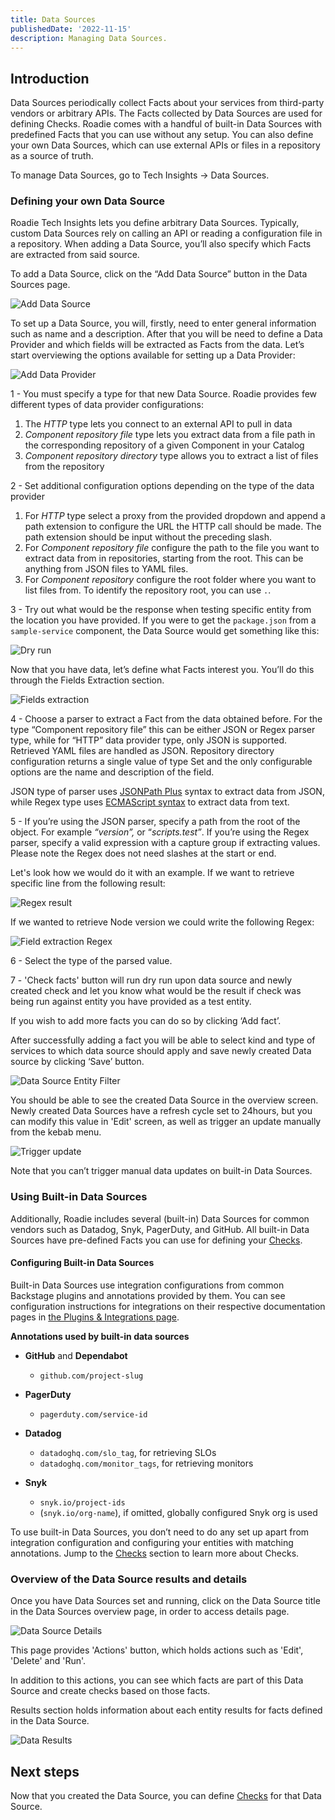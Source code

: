 ```yaml
---
title: Data Sources
publishedDate: '2022-11-15'
description: Managing Data Sources.
---
```


## Introduction

Data Sources periodically collect Facts about your services from third-party vendors or arbitrary APIs. The Facts collected by Data Sources are used for defining Checks. Roadie comes with a handful of built-in Data Sources with predefined Facts that you can use without any setup. You can also define your own Data Sources, which can use external APIs or files in a repository as a source of truth.

To manage Data Sources, go to Tech Insights → Data Sources.

### Defining your own Data Source

Roadie Tech Insights lets you define arbitrary Data Sources. Typically, custom Data Sources rely on calling an API or reading a configuration file in a repository. When adding a Data Source, you’ll also specify which Facts are extracted from said source.

To add a Data Source, click on the “Add Data Source” button in the Data Sources page.

![Add Data Source](./data-sources-overview.png)

To set up a Data Source, you will, firstly, need to enter general information such as name and a description. After that you will be need to define a Data Provider and which fields will be extracted as Facts from the data. Let’s start overviewing the options available for setting up a Data Provider:

![Add Data Provider](./data-provider-step.png)

1 - You must specify a type for that new Data Source. Roadie provides few different types of data provider configurations:
  1. The _HTTP_ type lets you connect to an external API to pull in data
  2. _Component repository file_ type lets you extract data from a file path in the corresponding repository of a given Component in your Catalog
  3. _Component repository directory_ type allows you to extract a list of files from the repository

2 - Set additional configuration options depending on the type of the data provider
  1. For _HTTP_ type select a proxy from the provided dropdown and append a path extension to configure the URL the HTTP call should be made. The path extension should be input without the preceding slash. 
  2. For _Component repository file_ configure the path to the file you want to extract data from in repositories, starting from the root. This can be anything from JSON files to YAML files.
  3. For _Component repository_ configure the root folder where you want to list files from. To identify the repository root, you can use `.`. 

3 - Try out what would be the response when testing specific entity from the location you have provided. If you were to get the `package.json` from a `sample-service` component, the Data Source would get something like this:

![Dry run](./dry-run-result.png)

Now that you have data, let’s define what Facts interest you. You’ll do this through the Fields Extraction section.

![Fields extraction](./field-extraction.png)

4 - Choose a parser to extract a Fact from the data obtained before. For the type “Component repository file” this can be either JSON or Regex parser type, while for “HTTP” data provider type, only JSON is supported. Retrieved YAML files are handled as JSON. Repository directory configuration returns a single value of type Set and the only configurable options are the name and description of the field.  

JSON type of parser uses [JSONPath Plus](https://jsonpath-plus.github.io/JSONPath/docs/ts/) syntax to extract data from JSON, while Regex type uses [ECMAScript syntax](https://developer.mozilla.org/en-US/docs/Web/JavaScript/Guide/Regular_Expressions) to extract data from text.

5 - If you’re using the JSON parser, specify a path from the root of the object. For example _“version”,_ or “_scripts.test”_. If you’re using the Regex parser, specify a valid expression with a capture group if extracting values. Please note the Regex does not need slashes at the start or end.

Let's look how we would do it with an example. If we want to retrieve specific line from the following result:

![Regex result](./dry-run-yaml-result.png)

If we wanted to retrieve Node version we could write the following Regex:

![Field extraction Regex](./field-extraction-regex.png)

6 - Select the type of the parsed value.

7 - 'Check facts' button will run dry run upon data source and newly created check and let you know what would be the result if check was being run against entity you have provided as a test entity.

If you wish to add more facts you can do so by clicking ‘Add fact’.

After successfully adding a fact you will be able to select kind and type of services to which data source should apply and save newly created Data source by clicking ‘Save’ button.

![Data Source Entity Filter](../data-sources/data-source-entity-filter.png)

You should be able to see the created Data Source in the overview screen. Newly created Data Sources have a refresh cycle set to 24hours, but you can modify this value in 'Edit' screen, as well as trigger an update manually from the kebab menu.

![Trigger update](../data-sources/trigger-update.png)

Note that you can’t trigger manual data updates on built-in Data Sources.


### Using Built-in Data Sources

Additionally, Roadie includes several (built-in) Data Sources for common vendors such as Datadog, Snyk, PagerDuty, and GitHub. All built-in Data Sources have pre-defined Facts you can use for defining your [Checks](../checks/).

#### Configuring Built-in Data Sources

Built-in Data Sources use integration configurations from common Backstage plugins and annotations provided by them. You can see configuration instructions for integrations on their respective documentation pages in [the Plugins & Integrations page](/docs/integrations/).

**Annotations used by built-in data sources**

* **GitHub** and **Dependabot**
  * `github.com/project-slug`

* **PagerDuty**
  * `pagerduty.com/service-id`

* **Datadog**
  * `datadoghq.com/slo_tag`, for retrieving SLOs 
  * `datadoghq.com/monitor_tags`, for retrieving monitors

* **Snyk**
  * `snyk.io/project-ids` 
  * (`snyk.io/org-name`), if omitted, globally configured Snyk org is used


To use built-in Data Sources, you don’t need to do any set up apart from integration configuration and configuring your entities with matching annotations. Jump to the [Checks](../checks/) section to learn more about Checks.


### Overview of the Data Source results and details

Once you have Data Sources set and running, click on the Data Source title in the Data Sources overview page, in order to access details page.

![Data Source Details](./data-source-details.png)

This page provides 'Actions' button, which holds actions such as 'Edit', 'Delete' and 'Run'.

In addition to this actions, you can see which facts are part of this Data Source and create checks based on those facts.

Results section holds information about each entity results for facts defined in the Data Source.

![Data Results](./data-source-results.png)

## Next steps

Now that you created the Data Source, you can define [Checks](../checks/) for that Data Source.
